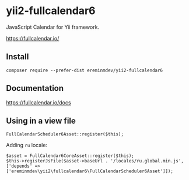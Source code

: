 # yii2-fullcalendar6

JavaScript Calendar for Yii framework.

https://fullcalendar.io/

## Install

``composer require --prefer-dist ereminmdev/yii2-fullcalendar6``

## Documentation

https://fullcalendar.io/docs

## Using in a view file

```
FullCalendarScheduler6Asset::register($this);
```

Adding `ru` locale:

```
$asset = FullCalendar6CoreAsset::register($this);
$this->registerJsFile($asset->baseUrl . '/locales/ru.global.min.js', ['depends' => ['ereminmdev\yii2\fullcalendar6\FullCalendarScheduler6Asset']]);
```
